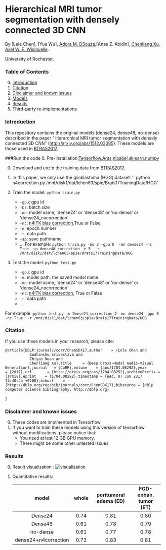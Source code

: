 # Hierarchical MRI tumor segmentation with densely connected 3D CNN

By [Lele Chen], [Yue Wu], [Adora M. DSouza](https://www.rochester.edu/college/gradstudies/profiles/adora-dsouza.html),[Anas Z. Abidin], [Chenliang Xu](https://www.cs.rochester.edu/~cxu22/), [Axel W. E. Wismuelle](https://www.urmc.rochester.edu/people/27063859-axel-w-e-wismueller).

University of Rochester.

### Table of Contents
0. [Introduction](#introduction)
0. [Citation](#citation)
0. [Disclaimer and known issues](#disclaimer-and-known-issues)
0. [Models](#models)
0. [Results](#results)
0. [Third-party re-implementations](#third-party-re-implementations)

### Introduction

This repository contains the original models (dense24, dense48, no-dense) described in the paper "Hierarchical MRI tumor segmentation with densely connected 3D CNN" (http://arxiv.org/abs/1512.03385). These models are those used in [BTRAS2017](http://braintumorsegmentation.org/). 

###Run the code
0. Pre-installation:[Tensorflow](https://www.tensorflow.org/install/),[Ants](https://github.com/ANTsX/ANTs),[nibabel](http://nipy.org/nibabel/),[sklearn](http://scikit-learn.org/stable/),[numpy](http://www.numpy.org/)

0. Download and unzip the training data from [BTRAS2017](http://braintumorsegmentation.org/), 

0. In this paper, we only use the glioblastoma (HGG) dataset:
'' python n4correction.py /mnt/disk1/dat/lchen63/spie/Brats17TrainingData/HGG'
0. Train the model:  `python train.py`
	- `-gpu`: gpu id
	- `-bs`: batch size 
	- `-mn`: model name, 'dense24' or 'dense48' or 'no-dense' or 'dense24_nocorrection'
	- `-nc`:  [n4ITK bias correction](https://www.ncbi.nlm.nih.gov/pubmed/20378467),True or False
	- `-e`: epoch number 
	- `-r`: data path
	- `-sp`: save path/name
	- ...
For example:
`python train.py -bs 2 -gpu 0  -mn dense24 -nc True -sp dense48_correction -e 5  -r /mnt/disk1/dat/lchen63/spie/Brats17TrainingData/HGG`

0. Test the model: `python test.py`
	- `-gpu`: gpu id
	- `-m`: model path, the saved model name
	- `-mn`: model name, 'dense24' or 'dense48' or 'no-dense' or 'dense24_nocorrection'
	- `-nc`:  [n4ITK bias correction](https://www.ncbi.nlm.nih.gov/pubmed/20378467), True or False
	- `-r`: data path
	- ...

For example:
`python test.py -m Dense24_correction-2 -mn dense24 -gpu 0 -nc True  -r /mnt/disk1/dat/lchen63/spie/Brats17TrainingData/HGG`



### Citation

If you use these models in your research, please cite:

	@article{DBLP:journals/corr/ChenSDX17,author    = {Lele Chen and
               Sudhanshu Srivastava and
               Zhiyao Duan and
               Chenliang Xu},title     = {Deep Cross-Modal Audio-Visual Generation},journal   = {CoRR},volume    = {abs/1704.08292},year      = {2017},url       = {http://arxiv.org/abs/1704.08292},archivePrefix = {arXiv},eprint    = {1704.08292},timestamp = {Wed, 07 Jun 2017 14:40:44 +0200},biburl    = {http://dblp.org/rec/bib/journals/corr/ChenSDX17},bibsource = {dblp computer science bibliography, http://dblp.org}
}

### Disclaimer and known issues

0. These codes are implmented in Tensorflow
0. If you want to train these models using this version of tensorflow without modifications, please notice that:
	- You need at lest 12 GB GPU memory.
	- There might be some other untested issues.
	

### Results
0. Result visualization :
	![visualization](https://github.com/lelechen63/Hierarchical-MRI-tumor-segmentation-with-densely-connected-3D-CNN/blob/master/image/result.jpg)

0. Quantitative results:

	model|whole|peritumoral edema (ED)|FGD-enhan. tumor (ET)
	:---:|:---:|:---:|:---:
	Dense24 |0.74| 0.81| 0.80
	Dense48 | 0.61|0.78|0.79
	no-dense|0.61|0.77|0.78
	dense24+n4correction|0.72|0.83|0.81
